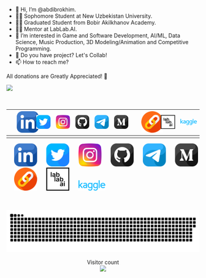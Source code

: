 - 👋 Hi, I’m @abdibrokhim.
- 🧑‍🎓 Sophomore Student at New Uzbekistan University.
- 👨‍🎓 Graduated Student from Bobir Akilkhanov Academy.
- 🧑‍🎓 Mentor at LabLab.AI.
- 👀 I’m interested in Game and Software Development, AI/ML, Data Science, Music Production, 3D Modeling/Animation and Competitive Programming.
- 💞️ Do you have project? Let's Collab!
- 📫 How to reach me? 


All donations are Greatly Appreciated! 💛


<a href="https://www.buymeacoffee.com/abdibrokhim" target="_blank"><img src="https://img.buymeacoffee.com/button-api/?text=Buy me a coffee&emoji=&slug=abdibrokhim&button_colour=FFDD00&font_colour=000000&font_family=Cookie&outline_colour=000000&coffee_colour=ffffff" /></a>

<br/>

|   <a style="margin-left: 20px;" href="https://www.linkedin.com/in/abdibrokhim/" target="_blank"><img width="60" src="icons/linkedin.png"/></a>    |     <a href="https://twitter.com/abdibrokhim" target="_blank"><img width="60" src="icons/twitter.png"/></a> |     <a href="https://www.instagram.com/_abdibrokhim/" target="_blank"><img width="60" src="icons/instagram.png"/></a>     |     <a href="https://github.com/abdibrokhim" target="_blank"><img width="60" src="icons/github.png"/></a>      |     <a href="https://t.me/abdibrokhim" target="_blank"><img width="60" src="icons/telegram.png"/></a> |     <a href="https://medium.com/@abdibrokhim" target="_blank"><img width="60" src="icons/medium.png"/></a>     |  <a style="margin-left: 20px;" href="https://linktr.ee/abdibrokhim" target="_blank"><img width="60" src="icons/link.png"/></a> |   <a href="https://lablab.ai" target="_blank"><img width="60" src="icons/lablab.png"/></a> |  <a href="https://www.kaggle.com/loneguy" target="_blank"><img width="70" src="icons/kaggle.svg"/></a>  |
| :---        |    :----:   |     :----:    |    :----:   |    :----:   | :----:   |  :----:   |  :----:   |          ---: |
|    |    |     |   |   |   |   |   |   |


<div class="">

  <span>
    <a style="margin-left: 20px;" href="https://www.linkedin.com/in/abdibrokhim/" target="_blank"><img width="60" src="icons/linkedin.png"/></a>
  </span>

  <vr/>

  <span style="margin-left: 20px;">
    <a href="https://twitter.com/abdibrokhim" target="_blank"><img width="60" src="icons/twitter.png"/></a>
  </span>

  <span style="margin-left: 20px;">
    <a href="https://www.instagram.com/_abdibrokhim/" target="_blank"><img width="60" src="icons/instagram.png"/></a>
  </span>

  <span style="margin-left: 20px;">
    <a href="https://github.com/abdibrokhim" target="_blank"><img width="60" src="icons/github.png"/></a>
  </span>

  <span style="margin-left: 20px;">
    <a href="https://t.me/abdibrokhim" target="_blank"><img width="60" src="icons/telegram.png"/></a>
  </span>

  <span style="margin-left: 20px;">
    <a href="https://medium.com/@abdibrokhim" target="_blank"><img width="60" src="icons/medium.png"/></a>
  </span>

  <span>
    <a style="margin-left: 20px;" href="https://linktr.ee/abdibrokhim" target="_blank"><img width="60" src="icons/link.png"/></a>
  </span>

  <span style="margin-left: 20px;">
    <a href="https://lablab.ai" target="_blank"><img width="60" src="icons/lablab.png"/></a>
  </span>

  <span style="margin-left: 20px;">
    <a href="https://www.kaggle.com/loneguy" target="_blank"><img width="70" src="icons/kaggle.svg"/></a>
  </span>


</div>


<!-- -
abdibrokhim/abdibrokhim is a ✨ special ✨ repository because its `README.md` (this file) appears on your GitHub profile.
You can click the Preview link to take a look at your changes.
--->

<br/>
<br/>

<!-- snake github progress -->
<a href=#><img src="icons/snake.svg"></a>

<!-- visiros count -->
<p align="center">
  Visitor count
  <br/>
  <img src="https://profile-counter.glitch.me/abdibrokhim/count.svg" />
</p>



<!-- Widget -->
<!-- <script data-name="BMC-Widget" data-cfasync="false" src="https://cdnjs.buymeacoffee.com/1.0.0/widget.prod.min.js" data-id="abdibrokhim" data-description="Support me on Buy me a coffee!" data-message="All donations are Greatly Appreciated!" data-color="#BD5FFF" data-position="Right" data-x_margin="18" data-y_margin="18"></script> -->

